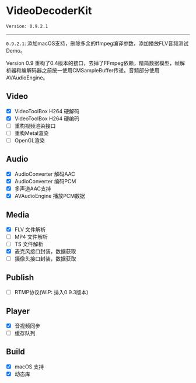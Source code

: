 # VideoDecoderKit

`Version: 0.9.2.1`

-------------

`0.9.2.1`: 添加macOS支持，删除多余的ffmpeg编译参数，添加播放FLV音频测试Demo。

Version 0.9 重构了0.4版本的接口，去掉了FFmpeg依赖，精简数据模型，帧解析器和编解码器之前统一使用CMSampleBuffer传递。音频部分使用AVAudioEngine。

## Video
- [x] VideoToolBox H264 硬解码
- [x] VideoToolBox H264 硬编码
- [ ] 重构视频渲染接口
- [ ] 重构Metal渲染
- [ ] OpenGL渲染
## Audio
- [x] AudioConverter 解码AAC
- [x] AudioConverter 编码PCM
- [x] 多声道AAC支持
- [x] AVAudioEngine 播放PCM数据
## Media
- [x] FLV 文件解析
- [ ] MP4 文件解析
- [ ] TS 文件解析
- [x] 麦克风接口封装，数据获取
- [ ] 摄像头接口封装，数据获取
## Publish
- [ ] RTMP协议(WIP: 排入0.9.3版本)
## Player
- [x] 音视频同步
- [ ] 缓存队列
## Build
- [x] macOS 支持
- [x] 动态库